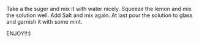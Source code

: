 Take a the suger and mix it with water nicely.
Squeeze the lemon and mix the solution well.
Add Salt and mix again.
At last pour the solution to glass and garnish it with some mint.

ENJOY!!:)
